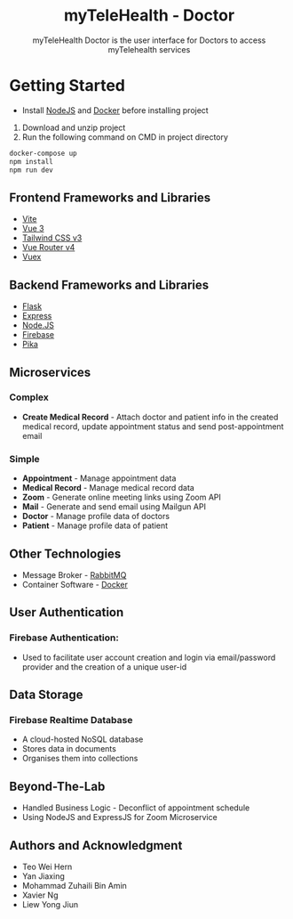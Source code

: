 <h1 align="center">myTeleHealth - Doctor</h1>

<p align="center">myTeleHealth Doctor is the user interface for Doctors to access myTelehealth services</p>
 
# Getting Started
 
- Install [NodeJS](https://nodejs.org/en/) and [Docker](https://www.docker.com) before installing project

1. Download and unzip project
2. Run the following command on CMD in project directory

 ```sh
docker-compose up
npm install
npm run dev
```

## Frontend Frameworks and Libraries
- [Vite](https://vitejs.dev/guide)
- [Vue 3](https://staging.vuejs.org/guide/introduction.html)
- [Tailwind CSS v3](https://tailwindcss.com/docs/configuration)
- [Vue Router v4](https://github.com/vuejs/vue-router-next)
- [Vuex](https://vuex.vuejs.org)
 
## Backend Frameworks and Libraries
- [Flask](https://flask.palletsprojects.com/en/2.1.x)
- [Express](https://expressjs.com/)
- [Node.JS](https://nodejs.org/en/)
- [Firebase](https://firebase.google.com/docs)
- [Pika](https://pika.readthedocs.io/en/stable)

## Microservices
### Complex
- **Create Medical Record** - Attach doctor and patient info in the created medical record, update appointment status and send post-appointment email
 
### Simple
- **Appointment** - Manage appointment data
- **Medical Record** - Manage medical record data
- **Zoom** - Generate online meeting links using Zoom API
- **Mail** - Generate and send email using Mailgun API
- **Doctor** - Manage profile data of doctors
- **Patient** - Manage profile data of patient
 
## Other Technologies
- Message Broker - [RabbitMQ](https://www.rabbitmq.com)
- Container Software - [Docker](https://www.docker.com)

## User Authentication
### Firebase Authentication:
- Used to facilitate user account creation and login via email/password provider and the creation of a unique user-id

## Data Storage
### Firebase Realtime Database
- A cloud-hosted NoSQL database
- Stores data in documents
- Organises them into collections

## Beyond-The-Lab
- Handled Business Logic - Deconflict of appointment schedule
- Using NodeJS and ExpressJS for Zoom Microservice

## Authors and Acknowledgment
- Teo Wei Hern
- Yan Jiaxing
- Mohammad Zuhaili Bin Amin
- Xavier Ng
- Liew Yong Jiun
